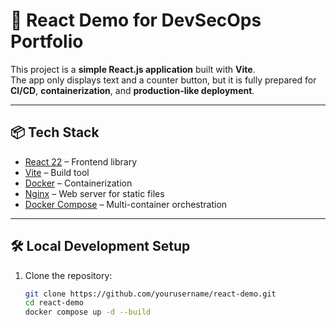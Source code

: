 # 🚀 React Demo for DevSecOps Portfolio

This project is a **simple React.js application** built with **Vite**.  
The app only displays text and a counter button, but it is fully prepared for **CI/CD**, **containerization**, and **production-like deployment**.

---

## 📦 Tech Stack
- [React 22](https://react.dev/) – Frontend library
- [Vite](https://vitejs.dev/) – Build tool
- [Docker](https://www.docker.com/) – Containerization
- [Nginx](https://nginx.org/) – Web server for static files
- [Docker Compose](https://docs.docker.com/compose/) – Multi-container orchestration

---

## 🛠️ Local Development Setup

1. Clone the repository:
   ```bash
   git clone https://github.com/yourusername/react-demo.git
   cd react-demo
   docker compose up -d --build

